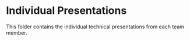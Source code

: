 # Individual Presentations

This folder contains the individual technical presentations from each team member.
